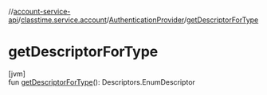 //[account-service-api](../../../index.md)/[classtime.service.account](../index.md)/[AuthenticationProvider](index.md)/[getDescriptorForType](get-descriptor-for-type.md)

# getDescriptorForType

[jvm]\
fun [getDescriptorForType](get-descriptor-for-type.md)(): Descriptors.EnumDescriptor
